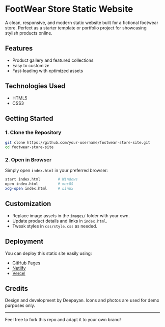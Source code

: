 # FootWear Store Static Website

A clean, responsive, and modern static website built for a fictional footwear store. Perfect as a starter template or portfolio project for showcasing stylish products online.

## Features
- Product gallery and featured collections
- Easy to customize
- Fast-loading with optimized assets

## Technologies Used
- HTML5
- CSS3

## Getting Started
### 1. Clone the Repository
```sh
git clone https://github.com/your-username/footwear-store-site.git
cd footwear-store-site
```

### 2. Open in Browser
Simply open `index.html` in your preferred browser:
```sh
start index.html        # Windows
open index.html         # macOS
xdg-open index.html     # Linux
```

## Customization
- Replace image assets in the `images/` folder with your own.
- Update product details and links in `index.html`.
- Tweak styles in `css/style.css` as needed.

## Deployment
You can deploy this static site easily using:
- [GitHub Pages](https://pages.github.com/)
- [Netlify](https://www.netlify.com/)
- [Vercel](https://vercel.com/)

## Credits
Design and development by Deepayan. Icons and photos are used for demo purposes only.

---

Feel free to fork this repo and adapt it to your own brand!

